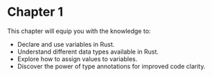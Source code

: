 # Chapter 1

This chapter will equip you with the knowledge to:

* Declare and use variables in Rust.
* Understand different data types available in Rust.
* Explore how to assign values to variables.
* Discover the power of type annotations for improved code clarity.
